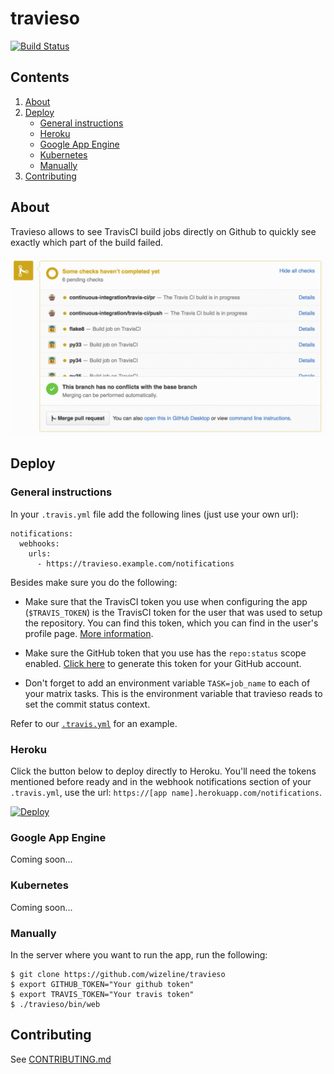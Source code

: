 # travieso

[![Build Status](https://travis-ci.org/wizeline/travieso.svg?branch=master)](https://travis-ci.org/wizeline/travieso)


## Contents

1. [About](#about)
2. [Deploy](#deploy)
    - [General instructions](#general-instructions)
    - [Heroku](#heroku)
    - [Google App Engine](#google-app-engine)
    - [Kubernetes](#kubernetes)
    - [Manually](#manually)
3. [Contributing](#contributing)


## About

Travieso allows to see TravisCI build jobs directly on Github to quickly see exactly which part of the build failed.

![travieso](travieso.gif)


## Deploy

### General instructions

In your `.travis.yml` file add the following lines (just use your own url):

```
notifications:
  webhooks:
    urls:
      - https://travieso.example.com/notifications
```

Besides make sure you do the following:

- Make sure that the TravisCI token you use when configuring the app (`$TRAVIS_TOKEN`) is the TravisCI token for the
user that was used to setup the repository. You can find this token, which you can find in the user's profile
page. [More information](https://docs.travis-ci.com/user/notifications/#Authorization-for-Webhooks).

- Make sure the GitHub token that you use has the `repo:status` scope enabled.
[Click here](https://github.com/settings/tokens/new) to generate this token for your GitHub account.

- Don't forget to add an environment variable `TASK=job_name` to each of your matrix tasks. This is the environment variable that
travieso reads to set the commit status context.

Refer to our [`.travis.yml`](.travis.yml) for an example.

### Heroku

Click the button below to deploy directly to Heroku. You'll need the tokens mentioned before ready and in the
webhook notifications section of your `.travis.yml`, use the url: `https://[app name].herokuapp.com/notifications`.

[![Deploy](https://www.herokucdn.com/deploy/button.svg)](https://heroku.com/deploy)

### Google App Engine

Coming soon...

### Kubernetes

Coming soon...

### Manually

In the server where you want to run the app, run the following:

```
$ git clone https://github.com/wizeline/travieso
$ export GITHUB_TOKEN="Your github token"
$ export TRAVIS_TOKEN="Your travis token"
$ ./travieso/bin/web
```

## Contributing

See [CONTRIBUTING.md](CONTRIBUTING.md)
